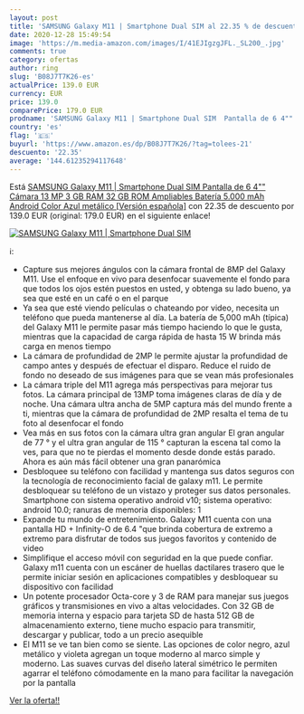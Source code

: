 ```yaml
---
layout: post
title: 'SAMSUNG Galaxy M11 | Smartphone Dual SIM al 22.35 % de descuento'
date: 2020-12-28 15:49:54
image: 'https://m.media-amazon.com/images/I/41EJIgzgJFL._SL200_.jpg'
comments: true
category: ofertas
author: ring
slug: 'B08J7T7K26-es'
actualPrice: 139.0 EUR
currency: EUR
price: 139.0
comparePrice: 179.0 EUR
prodname: 'SAMSUNG Galaxy M11 | Smartphone Dual SIM  Pantalla de 6 4""  Cámara 13 MP  3 GB RAM  32 GB ROM Ampliables  Batería 5.000 mAh  Android  Color Azul metálico [Versión española]'
country: 'es'
flag: '🇪🇸'
buyurl: 'https://www.amazon.es/dp/B08J7T7K26/?tag=tolees-21'
descuento: '22.35'
average: '144.61235294117648'
---
```


Está [SAMSUNG Galaxy M11 | Smartphone Dual SIM  Pantalla de 6 4""  Cámara 13 MP  3 GB RAM  32 GB ROM Ampliables  Batería 5.000 mAh  Android  Color Azul metálico [Versión española]](https://www.amazon.es/dp/B08J7T7K26/?tag=tolees-21) con 22.35 de descuento por 139.0 EUR (original: 179.0 EUR) en el siguiente enlace!

[![SAMSUNG Galaxy M11 | Smartphone Dual SIM](https://m.media-amazon.com/images/I/41EJIgzgJFL._SL200_.jpg)](https://www.amazon.es/dp/B08J7T7K26/?tag=tolees-21)

ℹ️:

- Capture sus mejores ángulos con la cámara frontal de 8MP del Galaxy M11. Use el enfoque en vivo para desenfocar suavemente el fondo para que todos los ojos estén puestos en usted, y obtenga su lado bueno, ya sea que esté en un café o en el parque
- Ya sea que esté viendo películas o chateando por video, necesita un teléfono que pueda mantenerse al día. La batería de 5,000 mAh (típica) del Galaxy M11 le permite pasar más tiempo haciendo lo que le gusta, mientras que la capacidad de carga rápida de hasta 15 W brinda más carga en menos tiempo
- La cámara de profundidad de 2MP le permite ajustar la profundidad de campo antes y después de efectuar el disparo. Reduce el ruido de fondo no deseado de sus imágenes para que se vean más profesionales
- La cámara triple del M11 agrega más perspectivas para mejorar tus fotos. La cámara principal de 13MP toma imágenes claras de día y de noche. Una cámara ultra ancha de 5MP captura más del mundo frente a ti, mientras que la cámara de profundidad de 2MP resalta el tema de tu foto al desenfocar el fondo
- Vea más en sus fotos con la cámara ultra gran angular El gran angular de 77 ° y el ultra gran angular de 115 ° capturan la escena tal como la ves, para que no te pierdas el momento desde donde estás parado. Ahora es aún más fácil obtener una gran panarómica
- Desbloquee su teléfono con facilidad y mantenga sus datos seguros con la tecnología de reconocimiento facial de galaxy m11. Le permite desbloquear su teléfono de un vistazo y proteger sus datos personales. Smartphone con sistema operativo android v10; sistema operativo: android 10.0; ranuras de memoria disponibles: 1
- Expande tu mundo de entretenimiento. Galaxy M11 cuenta con una pantalla HD + Infinity-O de 6.4 "que brinda cobertura de extremo a extremo para disfrutar de todos sus juegos favoritos y contenido de video
- Simplifique el acceso móvil con seguridad en la que puede confiar. Galaxy m11 cuenta con un escáner de huellas dactilares trasero que le permite iniciar sesión en aplicaciones compatibles y desbloquear su dispositivo con facilidad
- Un potente procesador Octa-core y 3 de RAM para manejar sus juegos gráficos y transmisiones en vivo a altas velocidades. Con 32 GB de memoria interna y espacio para tarjeta SD de hasta 512 GB de almacenamiento externo, tiene mucho espacio para transmitir, descargar y publicar, todo a un precio asequible
- El M11 se ve tan bien como se siente. Las opciones de color negro, azul metálico y violeta agregan un toque moderno al marco simple y moderno. Las suaves curvas del diseño lateral simétrico le permiten agarrar el teléfono cómodamente en la mano para facilitar la navegación por la pantalla

[Ver la oferta!!](https://www.amazon.es/dp/B08J7T7K26/?tag=tolees-21)
